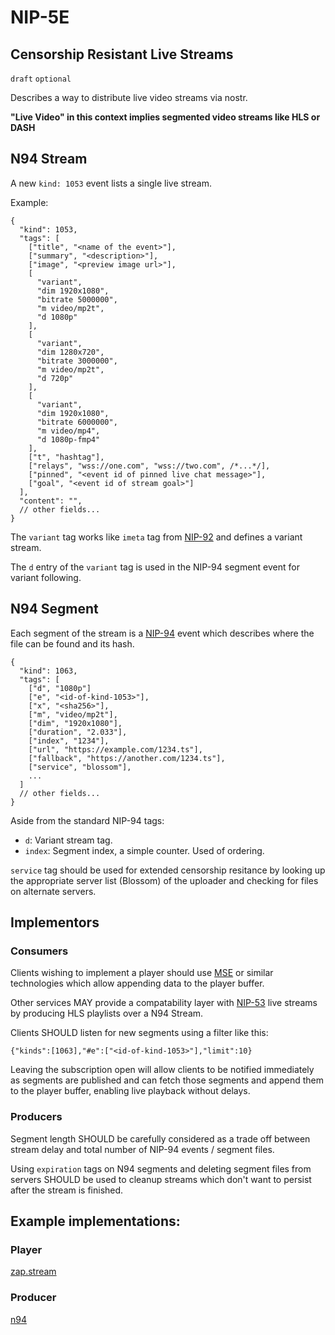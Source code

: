 # NIP-5E

## Censorship Resistant Live Streams

`draft` `optional`

Describes a way to distribute live video streams via nostr.

**"Live Video" in this context implies segmented video streams like HLS or DASH**

## N94 Stream

A new `kind: 1053` event lists a single live stream.

Example:

```jsonc
{
  "kind": 1053,
  "tags": [
    ["title", "<name of the event>"],
    ["summary", "<description>"],
    ["image", "<preview image url>"],
    [
      "variant",
      "dim 1920x1080",
      "bitrate 5000000",
      "m video/mp2t",
      "d 1080p"
    ],
    [
      "variant",
      "dim 1280x720",
      "bitrate 3000000",
      "m video/mp2t",
      "d 720p"
    ],
    [
      "variant",
      "dim 1920x1080",
      "bitrate 6000000",
      "m video/mp4",
      "d 1080p-fmp4"
    ],
    ["t", "hashtag"],
    ["relays", "wss://one.com", "wss://two.com", /*...*/],
    ["pinned", "<event id of pinned live chat message>"],
    ["goal", "<event id of stream goal>"]
  ],
  "content": "",
  // other fields...
}
```

The `variant` tag works like `imeta` tag from [NIP-92](92.md) and defines a variant stream.

The `d` entry of the `variant` tag is used in the NIP-94 segment event for variant following.

## N94 Segment

Each segment of the stream is a [NIP-94](94.md) event which describes where the file can be found and its hash.

```jsonc
{
  "kind": 1063,
  "tags": [
    ["d", "1080p"]
    ["e", "<id-of-kind-1053>"],
    ["x", "<sha256>"],
    ["m", "video/mp2t"],
    ["dim", "1920x1080"],
    ["duration", "2.033"],
    ["index", "1234"],
    ["url", "https://example.com/1234.ts"],
    ["fallback", "https://another.com/1234.ts"],
    ["service", "blossom"],
    ...
  ]
  // other fields...
}
```

Aside from the standard NIP-94 tags:

- `d`: Variant stream tag.
- `index`: Segment index, a simple counter. Used of ordering.

`service` tag should be used for extended censorship resitance by looking up the appropriate server list (Blossom) of the uploader and checking for files on alternate servers.

## Implementors

### Consumers

Clients wishing to implement a player should use [MSE](https://developer.mozilla.org/en-US/docs/Web/API/Media_Source_Extensions_API) or similar technologies which allow appending data to the player buffer.

Other services MAY provide a compatability layer with [NIP-53](53.md) live streams by producing HLS playlists over a N94 Stream.

Clients SHOULD listen for new segments using a filter like this:

`{"kinds":[1063],"#e":["<id-of-kind-1053>"],"limit":10}`

Leaving the subscription open will allow clients to be notified immediately as segments are published and can fetch those segments and append them to the player buffer, enabling live playback without delays.

### Producers

Segment length SHOULD be carefully considered as a trade off between stream delay and total number of NIP-94 events / segment files.

Using `expiration` tags on N94 segments and deleting segment files from servers SHOULD be used to cleanup streams which don't want to persist after the stream is finished.

## Example implementations:

### Player

[zap.stream](https://github.com/v0l/zap.stream/blob/main/src/element/stream/n94-player.tsx)

### Producer

[n94](https://github.com/v0l/zap-stream-core/tree/main/crates/n94)
